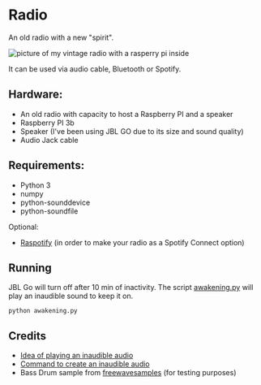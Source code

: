 # Radio

An old radio with a new "spirit".

![picture of my vintage radio with a rasperry pi inside](https://pbs.twimg.com/media/DinjdllWsAAJBx0.jpg)

It can be used via audio cable, Bluetooth or Spotify.

## Hardware:

* An old radio with capacity to host a Raspberry PI and a speaker
* Raspberry PI 3b
* Speaker (I've been using JBL GO due to its size and sound quality)
* Audio Jack cable

## Requirements:

* Python 3
* numpy
* python-sounddevice
* python-soundfile

Optional:

* [Raspotify](https://github.com/dtcooper/raspotify)
(in order to make your radio as a Spotify Connect option)

## Running

JBL Go will turn off after 10 min of inactivity.
The script [awakening.py](awakening.py) will 
play an inaudible sound to keep it on.

    python awakening.py

## Credits

* [Idea of playing an inaudible audio](https://forums.tomsguide.com/threads/prevent-speakers-standby-mode.375550/)
* [Command to create an inaudible audio](https://ubuntuforums.org/showthread.php?t=1911430)
* Bass Drum sample from [freewavesamples](https://freewavesamples.com/bass-drum-1)
(for testing purposes)
